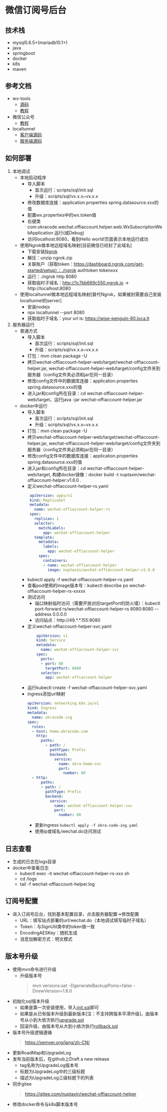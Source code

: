 # 微信订阅号后台

## 技术栈

* mysql5.6.5+(mariadb10.1+)
* java
* springboot
* docker
* k8s
* maven

## 参考文档
* wx-tools
    * [源码](https://github.com/nuptaxin/wx-tools)
    * [教程](https://www.w3cschool.cn/wxtools/)
* 微信公众号
    * [教程](https://developers.weixin.qq.com/doc/offiaccount/Getting_Started/Overview.html)
* localtunnel
    * [客户端源码](https://github.com/localtunnel/localtunnel)
    * [服务端源码](https://github.com/localtunnel/server)

## 如何部署

1. 本地调试
    * 本地启动程序
        * 导入脚本
            * 首次运行：scripts/sql/init.sql
            * 升级：scripts/sql/vx.x.x~vx.x.x
        * 修改数据库连接：application.properties spring.datasource.xxx的值
        * 配置wx.properties中的wx.token值
        * 右键类 com.okracode.wechat.offiaccount.helper.web.WxSubscriptionWebApplication 运行(或Debug)
        * 访问localhost:8080，看到Hello world!页面表示本地运行成功
    * 使用Ngrok做本地远程域名映射[目前微信已经封了此域名]
        * 下载安装[Ngrok](https://ngrok.com/download)
        * 解压：unzip ngrok.zip
        * 关联账户（获取token：https://dashboard.ngrok.com/get-started/setup）：./ngrok authtoken tokenxxx
        * 运行：./ngrok http 8080
        * 获取临时子域名：http://1c7bb669c550.ngrok.io -> http://localhost:8080
    * 使用localtunnel做本地远程域名映射[替代Ngrok，如果被封需要自己安装localtunnel的server]
        * 安装nodejs
        * npx localtunnel --port 8080
        * 获取临时子域名：your url is: https://wise-penguin-80.loca.lt
2. 服务器运行
    * 普通方式
        * 导入脚本
            * 首次运行：scripts/sql/init.sql
            * 升级：scripts/sql/vx.x.x~vx.x.x
        * 打包：mvn clean package -U
        * 拷贝wechat-offiaccount-helper-web/target/wechat-offiaccount-helper.jar, wechat-offiaccount-helper-web/target/config文件夹到服务器（config文件夹必须和jar在同一目录）
        * 修改config文件中的数据库连接：application.properties spring.datasource.xxx的值
        * 进入jar和config所在目录：cd wechat-offiaccount-helper-web/target，运行java -jar wechat-offiaccount-helper.jar
    * docker中运行
        * 导入脚本
            * 首次运行：scripts/sql/init.sql
            * 升级：scripts/sql/vx.x.x~vx.x.x
        * 打包：mvn clean package -U
        * 拷贝wechat-offiaccount-helper-web/target/wechat-offiaccount-helper.jar, wechat-offiaccount-helper-web/target/config文件夹到服务器（config文件夹必须和jar在同一目录）
        * 修改config文件中的数据库连接：application.properties spring.datasource.xxx的值
        * 进入jar和config所在目录：cd wechat-offiaccount-helper-web/target, 构建docker镜像：docker build -t nuptaxin/wechat-offiaccount-helper:v1.6.0 .
        * 定义wechat-offiaccount-helper-rs.yaml
            ```yaml
             apiVersion: apps/v1
             kind: ReplicaSet
             metadata:
               name: wechat-offiaccount-helper-rs
             spec:
               replicas: 1
               selector:
                 matchLabels:
                   app: wechat-offiaccount-helper
               template:
                 metadata:
                   labels:
                     app: wechat-offiaccount-helper
                 spec:
                   containers:
                   - name: wechat-offiaccount-helper
                     image: nuptaxin/wechat-offiaccount-helper:v1.6.0
            ```
        * kubectl apply -f wechat-offiaccount-helper-rs.yaml
        * 查看pod使用的image版本号：kubectl describe po wechat-offiaccount-helper-rs-xxxxx
        * 测试访问
            * 端口映射临时访问（需要开放对应targetPort的防火墙）：kubectl port-forward rs/wechat-offiaccount-helper-rs 8080:8080 --address 0.0.0.0
            * 访问站点：http://49.\*.\*.155:8080
        * 定义wechat-offiaccount-helper-svc.yaml
            ```yaml
                apiVersion: v1
                kind: Service
                metadata:
                  name: wechat-offiaccount-helper-svc
                spec:
                  ports:
                  - port: 80
                    targetPort: 8080
                  selector:
                    app: wechat-offiaccount-helper
            ```
        * 运行kubectl create -f wechat-offiaccount-helper-svc.yaml
        * ingress添加url映射
            ```yaml
            apiVersion: networking.k8s.io/v1
            kind: Ingress
            metadata:
              name: okracode-ing
            spec:
              rules:
              - host: home.okracode.com
                http:
                  paths:
                    - path: /
                      pathType: Prefix
                      backend:
                        service:
                          name: okra-home-svc
                          port:
                            number: 80
              - http:
                  paths:
                  - path: /
                    pathType: Prefix
                    backend:
                      service:
                        name: wechat-offiaccount-helper-svc
                        port:
                          number: 80
            ```
            * 更新ingress
              `kubectl apply -f okra-code-ing.yaml`
            * 使用ip或域名/wechat.do访问测试
## 日志查看
* 生成的日志在logs目录
* docker中查看日志
    * kubectl exec -it wechat-offiaccount-helper-rs-xxx sh
    * cd /logs
    * tail -f wechat-offiaccount-helper.log
## 订阅号配置
* 进入订阅号后台，找到基本配置目录，点击服务器配置->修改配置
    * URL：填写站点部署的url/wechat.do（本地调试填写临时子域名）
    * Token：与SignUtil类中的token值一致
    * EncodingAESKey：随机生成
    * 消息加解密方式：明文模式
## 版本号升级
* 使用mvn命令进行升级
    * 升级版本号
      > mvn versions:set -DgenerateBackupPoms=false -DnewVersion=1.6.0
* 初始化sql版本升级
    * 如果是第一次安装使用，导入[init.sql](scripts/sql/init.sql)即可
    * 如果是从已有版本升级到最新版本[注：不支持跨版本平滑升级]，由版本号从小到大依次执行[upgrade.sql](scripts/sql)
    * 回滚升级，由版本号从大到小依次执行[rollback.sql](scripts/sql)
* 版本号升级逻辑遵循
    > https://semver.org/lang/zh-CN/
* 更新RoadMap和UpgradeLog
* 发布当前版本后，在github上Draft a new release
    * tag名称为UpgradeLog版本号
    * 标题为UpgradeLog中的三级标题
    * 描述为UpgradeLog三级标题下的列表
* 同步gitee
    > https://gitee.com/nuptaxin/wechat-offiaccount-helper
* 修改docker命令与k8s脚本版本号
                  
